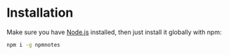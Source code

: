 # Installation

Make sure you have [Node.js](https://nodejs.org/en/) installed, then just install it globally with npm:

```bash
npm i -g npmnotes
```

